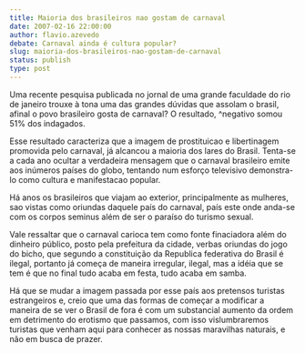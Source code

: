 ```yaml
---
title: Maioria dos brasileiros nao gostam de carnaval
date: 2007-02-16 22:00:00
author: flavio.azevedo
debate: Carnaval ainda é cultura popular?
slug: maioria-dos-brasileiros-nao-gostam-de-carnaval
status: publish 
type: post
---
```


  

Uma recente pesquisa publicada no jornal de uma grande faculdade do rio de janeiro trouxe à tona uma das grandes dúvidas que assolam o brasil, afinal o povo brasileiro gosta de carnaval? O resultado, ^negativo somou 51% dos indagados.  

Esse resultado caracteriza que a imagem de prostituicao e libertinagem promovida pelo carnaval, já alcancou a maioria dos lares do Brasil. Tenta-se a cada ano ocultar a verdadeira mensagem que o carnaval brasileiro emite aos inúmeros países do globo, tentando num esforço televisivo demonstra-lo como cultura e manifestacao popular.  

Há anos os brasileiros que viajam ao exterior, principalmente as mulheres, sao vistas como oriundas daquele país do carnaval, país este onde anda-se com os corpos seminus além de ser o paraíso do turismo sexual.  

Vale ressaltar que o carnaval carioca tem como fonte finaciadora além do dinheiro público, posto pela prefeitura da cidade, verbas oriundas do jogo do bicho, que segundo a constituição da Republica federativa do Brasil é ilegal, portanto já começa de maneira irregular, ilegal, mas a idéia que se tem é que no final tudo acaba em festa, tudo acaba em samba.  

Há que se mudar a imagem passada por esse país aos pretensos turistas estrangeiros e, creio que uma das formas de começar a modificar a maneira de se ver o Brasil de fora é com um substancial aumento da ordem em detrimento do erotismo que passamos, com isso vislumbraremos turistas que venham aqui para conhecer as nossas maravilhas naturais, e não em busca de prazer.
